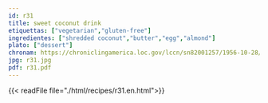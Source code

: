 ```yaml
---
id: r31
title: sweet coconut drink
etiquettas: ["vegetarian","gluten-free"]
ingredientes: ["shredded coconut","butter","egg","almond"]
plato: ["dessert"]
chronam: https://chroniclingamerica.loc.gov/lccn/sn82001257/1956-10-28/ed-1/seq-5/
jpg: r31.jpg
pdf: r31.pdf
---
```


{{< readFile file="./html/recipes/r31.en.html">}}